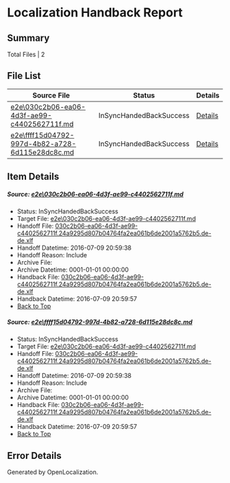 # <a name='report-top'></a> Localization Handback Report

## Summary
 Total Files | 2

## File List
 Source File | Status | Details 
 ----------- | ------ | ------- 
 [e2e\030c2b06-ea06-4d3f-ae99-c4402562711f.md](https://github.com/OpenLocalizationTestOrg/oltest/blob/f32852fcfb9cf05e8d436919189dcb057f025593/e2e/030c2b06-ea06-4d3f-ae99-c4402562711f.md) | InSyncHandedBackSuccess | [Details](#2bb150acbd72023d80fdd9099b059718018da15a1)
 [e2e\ffff15d04792-997d-4b82-a728-6d115e28dc8c.md](https://github.com/OpenLocalizationTestOrg/oltest/blob/f32852fcfb9cf05e8d436919189dcb057f025593/e2e/ffff15d04792-997d-4b82-a728-6d115e28dc8c.md) | InSyncHandedBackSuccess | [Details](#2bb150acbd72023d80fdd9099b059718018da15a2)

## Item Details
##### <a name='2bb150acbd72023d80fdd9099b059718018da15a1'></a> Source: [e2e\030c2b06-ea06-4d3f-ae99-c4402562711f.md](https://github.com/OpenLocalizationTestOrg/oltest/blob/f32852fcfb9cf05e8d436919189dcb057f025593/e2e/030c2b06-ea06-4d3f-ae99-c4402562711f.md)
* Status: InSyncHandedBackSuccess
* Target File: [e2e\030c2b06-ea06-4d3f-ae99-c4402562711f.md](https://github.com/OpenLocalizationTestOrg/oltest-dede-fly/blob/df068a9af5f8b88cc71833192bc50150321f1c3d/e2e/030c2b06-ea06-4d3f-ae99-c4402562711f.md)
* Handoff File: [030c2b06-ea06-4d3f-ae99-c4402562711f.24a9295d807b04764fa2ea061b6de2001a5762b5.de-de.xlf](https://github.com/OpenLocalizationTestOrg/olhandoff-e2e/blob/9b96d536dfa84dff899c8e9f224f9162e8f1a6a7/ol-handoff/OpenLocalizationTestOrg/oltest-dede-fly/ci/ht/030c2b06-ea06-4d3f-ae99-c4402562711f.24a9295d807b04764fa2ea061b6de2001a5762b5.de-de.xlf)
* Handoff Datetime: 2016-07-09 20:59:38
* Handoff Reason: Include
* Archive File: 
* Archive Datetime: 0001-01-01 00:00:00
* Handback File: [030c2b06-ea06-4d3f-ae99-c4402562711f.24a9295d807b04764fa2ea061b6de2001a5762b5.de-de.xlf](https://github.com/OpenLocalizationTestOrg/olhandback-e2e/blob/a3cb9e74b24d51d6c00e05cd71f4373b072ea1ed/ol-handback/OpenLocalizationTestOrg/oltest-dede-fly/ci/ht/030c2b06-ea06-4d3f-ae99-c4402562711f.24a9295d807b04764fa2ea061b6de2001a5762b5.de-de.xlf)
* Handback Datetime: 2016-07-09 20:59:57
* [Back to Top](#report-top)

##### <a name='2bb150acbd72023d80fdd9099b059718018da15a2'></a> Source: [e2e\ffff15d04792-997d-4b82-a728-6d115e28dc8c.md](https://github.com/OpenLocalizationTestOrg/oltest/blob/f32852fcfb9cf05e8d436919189dcb057f025593/e2e/ffff15d04792-997d-4b82-a728-6d115e28dc8c.md)
* Status: InSyncHandedBackSuccess
* Target File: [e2e\030c2b06-ea06-4d3f-ae99-c4402562711f.md](https://github.com/OpenLocalizationTestOrg/oltest-dede-fly/blob/df068a9af5f8b88cc71833192bc50150321f1c3d/e2e/030c2b06-ea06-4d3f-ae99-c4402562711f.md)
* Handoff File: [030c2b06-ea06-4d3f-ae99-c4402562711f.24a9295d807b04764fa2ea061b6de2001a5762b5.de-de.xlf](https://github.com/OpenLocalizationTestOrg/olhandoff-e2e/blob/9b96d536dfa84dff899c8e9f224f9162e8f1a6a7/ol-handoff/OpenLocalizationTestOrg/oltest-dede-fly/ci/ht/030c2b06-ea06-4d3f-ae99-c4402562711f.24a9295d807b04764fa2ea061b6de2001a5762b5.de-de.xlf)
* Handoff Datetime: 2016-07-09 20:59:38
* Handoff Reason: Include
* Archive File: 
* Archive Datetime: 0001-01-01 00:00:00
* Handback File: [030c2b06-ea06-4d3f-ae99-c4402562711f.24a9295d807b04764fa2ea061b6de2001a5762b5.de-de.xlf](https://github.com/OpenLocalizationTestOrg/olhandback-e2e/blob/a3cb9e74b24d51d6c00e05cd71f4373b072ea1ed/ol-handback/OpenLocalizationTestOrg/oltest-dede-fly/ci/ht/030c2b06-ea06-4d3f-ae99-c4402562711f.24a9295d807b04764fa2ea061b6de2001a5762b5.de-de.xlf)
* Handback Datetime: 2016-07-09 20:59:57
* [Back to Top](#report-top)


## Error Details

Generated by OpenLocalization.
